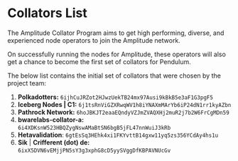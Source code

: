 # Collators List

The Amplitude Collator Program aims to get high performing, diverse, and experienced node operators to join the Amplitude network.

On successfully running the nodes for Amplitude, these operators will also get a chance to become the first set of collators for Pendulum.

The below list contains the initial set of collators that were chosen by the project team:

1. **Polkadotters:** `6ijhCuJRZot2HJwzUekTB24mx97Ausi9kBkB5e3aF1G3pgF5`
2. **Iceberg Nodes | C1:** `6j1tsRnViGZXRwqWV1h8iYNAXmMArYb6iP24dN1rr1kyAZbn`
3. **Pathrock Network:** `6hoJBKJT2eaaEQndyVZJmZVAQXHj2muR2j7b2W6FrCgMDn59`
4. **bwarelabs-collator-a:** `6i4XDKsnW523HBQZygNswAMaBtSN6bgB5jFL47nnWuiJ3kRb`
5. **Hetavalidation**: `6gtEsSq3HEhk4xi1FKYvttB14gxw11yq5zs356YCdAy4hs1u`
6. **Sik** | **Crifferent (dot) de:** `6ixX5DVN6vEMjjPN5sY3g3xphG8cD5yySVggDfKBPAVNUcGv`
